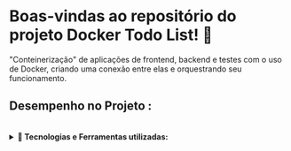 # Boas-vindas ao repositório do projeto Docker Todo List! 🐋️

"Conteinerização" de aplicações de frontend, backend e testes com o uso de Docker, criando uma conexão entre elas e orquestrando seu funcionamento.

## Desempenho no Projeto :


<br>
<details>
  <summary><b>🚀 Tecnologias e Ferramentas utilizadas:</b></summary>
<h1 align='left'>
<img src="https://img.shields.io/badge/Docker-2CA5E0?style=for-the-badge&logo=docker&logoColor=white" />
</h1>
</details>
